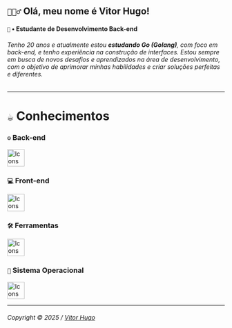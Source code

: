 <div>
  <h2><code>🙋🏽‍♂️</code> Olá, meu nome é Vitor Hugo!</h2>
  <h4><code>🧠</code> • Estudante de Desenvolvimento Back-end</h4>
</div>

###### Tenho 20 anos e atualmente estou **estudando Go (Golang)**, com foco em back-end, e tenho experiência na construção de interfaces. Estou sempre em busca de novos desafios e aprendizados na área de desenvolvimento, com o objetivo de aprimorar minhas habilidades e criar soluções perfeitas e diferentes.

---

<div>
  <h1><code>☕️</code> Conhecimentos</h1>
  <!-- Back-end -->
  <h3><code>⚙️</code> Back-end</h3>
  <img src="https://skillicons.dev/icons?i=lua,go&theme=dark" height="40" alt="Icons Back-end" />
  <!-- Back-end -->
  <h3><code>💻</code> Front-end</h3>
  <img src="https://skillicons.dev/icons?i=html,css,js,ts,react,vite,next&theme=dark" height="40" alt="Icons Back-end" />
  <!-- Ferramentas -->
  <h3><code>🛠️</code> Ferramentas</h3>
  <img src="https://skillicons.dev/icons?i=git,github,vscode,figma&theme=dark" height="40" alt="Icons Ferramentas" />
  <!-- Sistema Operacional -->
  <h3><code>🚀</code> Sistema Operacional</h3>
  <img src="https://skillicons.dev/icons?i=windows&theme=dark" height="40" alt="Icons Sistema Operacional" />
</div>

---

###### Copyright © 2025 / [Vitor Hugo](https://github.com/vittorrdev)
